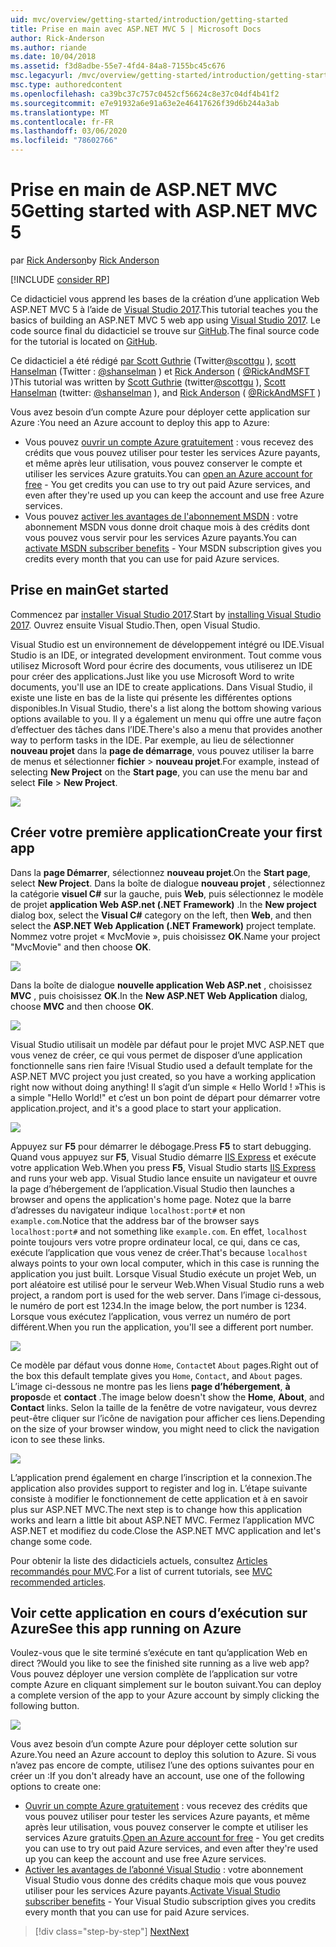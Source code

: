 ```yaml
---
uid: mvc/overview/getting-started/introduction/getting-started
title: Prise en main avec ASP.NET MVC 5 | Microsoft Docs
author: Rick-Anderson
ms.author: riande
ms.date: 10/04/2018
ms.assetid: f3d8adbe-55e7-4fd4-84a8-7155bc45c676
msc.legacyurl: /mvc/overview/getting-started/introduction/getting-started
msc.type: authoredcontent
ms.openlocfilehash: ca39bc37c757c0452cf56624c8e37c04df4b41f2
ms.sourcegitcommit: e7e91932a6e91a63e2e46417626f39d6b244a3ab
ms.translationtype: MT
ms.contentlocale: fr-FR
ms.lasthandoff: 03/06/2020
ms.locfileid: "78602766"
---
```

# <a name="getting-started-with-aspnet-mvc-5"></a><span data-ttu-id="3d2eb-102">Prise en main de ASP.NET MVC 5</span><span class="sxs-lookup"><span data-stu-id="3d2eb-102">Getting started with ASP.NET MVC 5</span></span>

<span data-ttu-id="3d2eb-103">par [Rick Anderson](https://twitter.com/RickAndMSFT)</span><span class="sxs-lookup"><span data-stu-id="3d2eb-103">by [Rick Anderson](https://twitter.com/RickAndMSFT)</span></span>

[!INCLUDE [consider RP](../../../../includes/razor.md)]

<span data-ttu-id="3d2eb-104">Ce didacticiel vous apprend les bases de la création d’une application Web ASP.NET MVC 5 à l’aide de [Visual Studio 2017](https://visualstudio.microsoft.com/downloads/?utm_medium=microsoft&utm_source=docs.microsoft.com&utm_campaign=button+cta&utm_content=download+vs2017).</span><span class="sxs-lookup"><span data-stu-id="3d2eb-104">This tutorial teaches you the basics of building an ASP.NET MVC 5 web app using [Visual Studio 2017](https://visualstudio.microsoft.com/downloads/?utm_medium=microsoft&utm_source=docs.microsoft.com&utm_campaign=button+cta&utm_content=download+vs2017).</span></span> <span data-ttu-id="3d2eb-105">Le code source final du didacticiel se trouve sur [GitHub](https://github.com/dotnet/AspNetDocs/tree/master/aspnet/mvc/overview/getting-started/introduction/sample/MvcMovie/MvcMovie).</span><span class="sxs-lookup"><span data-stu-id="3d2eb-105">The final source code for the tutorial is located on [GitHub](https://github.com/dotnet/AspNetDocs/tree/master/aspnet/mvc/overview/getting-started/introduction/sample/MvcMovie/MvcMovie).</span></span>

<span data-ttu-id="3d2eb-106">Ce didacticiel a été rédigé [par Scott Guthrie](https://weblogs.asp.net/scottgu/) (Twitter[@scottgu](https://twitter.com/scottgu) ), [scott Hanselman](http://www.hanselman.com/blog/) (Twitter : [@shanselman](https://twitter.com/shanselman) ) et [Rick Anderson](https://twitter.com/RickAndMSFT) ( [@RickAndMSFT](https://twitter.com/#!/RickAndMSFT) )</span><span class="sxs-lookup"><span data-stu-id="3d2eb-106">This tutorial was written by [Scott Guthrie](https://weblogs.asp.net/scottgu/) (twitter[@scottgu](https://twitter.com/scottgu) ), [Scott Hanselman](http://www.hanselman.com/blog/) (twitter: [@shanselman](https://twitter.com/shanselman) ), and [Rick Anderson](https://twitter.com/RickAndMSFT) ( [@RickAndMSFT](https://twitter.com/#!/RickAndMSFT) )</span></span>

<span data-ttu-id="3d2eb-107">Vous avez besoin d’un compte Azure pour déployer cette application sur Azure :</span><span class="sxs-lookup"><span data-stu-id="3d2eb-107">You need an Azure account to deploy this app to Azure:</span></span>

- <span data-ttu-id="3d2eb-108">Vous pouvez [ouvrir un compte Azure gratuitement](https://azure.microsoft.com/pricing/free-trial/?WT.mc_id=A443DD604) : vous recevez des crédits que vous pouvez utiliser pour tester les services Azure payants, et même après leur utilisation, vous pouvez conserver le compte et utiliser les services Azure gratuits.</span><span class="sxs-lookup"><span data-stu-id="3d2eb-108">You can [open an Azure account for free](https://azure.microsoft.com/pricing/free-trial/?WT.mc_id=A443DD604) - You get credits you can use to try out paid Azure services, and even after they're used up you can keep the account and use free Azure services.</span></span>
- <span data-ttu-id="3d2eb-109">Vous pouvez [activer les avantages de l'abonnement MSDN](https://azure.microsoft.com/pricing/member-offers/msdn-benefits-details/?WT.mc_id=A443DD604) : votre abonnement MSDN vous donne droit chaque mois à des crédits dont vous pouvez vous servir pour les services Azure payants.</span><span class="sxs-lookup"><span data-stu-id="3d2eb-109">You can [activate MSDN subscriber benefits](https://azure.microsoft.com/pricing/member-offers/msdn-benefits-details/?WT.mc_id=A443DD604) - Your MSDN subscription gives you credits every month that you can use for paid Azure services.</span></span>

## <a name="get-started"></a><span data-ttu-id="3d2eb-110">Prise en main</span><span class="sxs-lookup"><span data-stu-id="3d2eb-110">Get started</span></span>

<span data-ttu-id="3d2eb-111">Commencez par [installer Visual Studio 2017](https://visualstudio.microsoft.com/downloads/?utm_medium=microsoft&utm_source=docs.microsoft.com&utm_campaign=button+cta&utm_content=download+vs2017).</span><span class="sxs-lookup"><span data-stu-id="3d2eb-111">Start by [installing Visual Studio 2017](https://visualstudio.microsoft.com/downloads/?utm_medium=microsoft&utm_source=docs.microsoft.com&utm_campaign=button+cta&utm_content=download+vs2017).</span></span> <span data-ttu-id="3d2eb-112">Ouvrez ensuite Visual Studio.</span><span class="sxs-lookup"><span data-stu-id="3d2eb-112">Then, open Visual Studio.</span></span>

<span data-ttu-id="3d2eb-113">Visual Studio est un environnement de développement intégré ou IDE.</span><span class="sxs-lookup"><span data-stu-id="3d2eb-113">Visual Studio is an IDE, or integrated development environment.</span></span> <span data-ttu-id="3d2eb-114">Tout comme vous utilisez Microsoft Word pour écrire des documents, vous utiliserez un IDE pour créer des applications.</span><span class="sxs-lookup"><span data-stu-id="3d2eb-114">Just like you use Microsoft Word to write documents, you'll use an IDE to create applications.</span></span> <span data-ttu-id="3d2eb-115">Dans Visual Studio, il existe une liste en bas de la liste qui présente les différentes options disponibles.</span><span class="sxs-lookup"><span data-stu-id="3d2eb-115">In Visual Studio, there's a list along the bottom showing various options available to you.</span></span> <span data-ttu-id="3d2eb-116">Il y a également un menu qui offre une autre façon d’effectuer des tâches dans l’IDE.</span><span class="sxs-lookup"><span data-stu-id="3d2eb-116">There's also a menu that provides another way to perform tasks in the IDE.</span></span> <span data-ttu-id="3d2eb-117">Par exemple, au lieu de sélectionner **nouveau projet** dans la **page de démarrage**, vous pouvez utiliser la barre de menus et sélectionner **fichier** > **nouveau projet**.</span><span class="sxs-lookup"><span data-stu-id="3d2eb-117">For example, instead of selecting **New Project** on the **Start page**, you can use the menu bar and select **File** > **New Project**.</span></span>

![](getting-started/_static/image1.png)

## <a name="create-your-first-app"></a><span data-ttu-id="3d2eb-118">Créer votre première application</span><span class="sxs-lookup"><span data-stu-id="3d2eb-118">Create your first app</span></span>

<span data-ttu-id="3d2eb-119">Dans la **page Démarrer**, sélectionnez **nouveau projet**.</span><span class="sxs-lookup"><span data-stu-id="3d2eb-119">On the **Start page**, select **New Project**.</span></span> <span data-ttu-id="3d2eb-120">Dans la boîte de dialogue **nouveau projet** , sélectionnez la catégorie **visuel C#**  sur la gauche, puis **Web**, puis sélectionnez le modèle de projet **application Web ASP.net (.NET Framework)** .</span><span class="sxs-lookup"><span data-stu-id="3d2eb-120">In the **New project** dialog box, select the **Visual C#** category on the left, then **Web**, and then select the **ASP.NET Web Application (.NET Framework)** project template.</span></span> <span data-ttu-id="3d2eb-121">Nommez votre projet « MvcMovie », puis choisissez **OK**.</span><span class="sxs-lookup"><span data-stu-id="3d2eb-121">Name your project "MvcMovie" and then choose **OK**.</span></span>

![](getting-started/_static/image2.png)

<span data-ttu-id="3d2eb-122">Dans la boîte de dialogue **nouvelle application Web ASP.net** , choisissez **MVC** , puis choisissez **OK**.</span><span class="sxs-lookup"><span data-stu-id="3d2eb-122">In the **New ASP.NET Web Application** dialog, choose **MVC** and then choose **OK**.</span></span>

![](getting-started/_static/image3.png)

<span data-ttu-id="3d2eb-123">Visual Studio utilisait un modèle par défaut pour le projet MVC ASP.NET que vous venez de créer, ce qui vous permet de disposer d’une application fonctionnelle sans rien faire !</span><span class="sxs-lookup"><span data-stu-id="3d2eb-123">Visual Studio used a default template for the ASP.NET MVC project you just created, so you have a working application right now without doing anything!</span></span> <span data-ttu-id="3d2eb-124">Il s’agit d’un simple « Hello World ! »</span><span class="sxs-lookup"><span data-stu-id="3d2eb-124">This is a simple "Hello World!"</span></span> <span data-ttu-id="3d2eb-125">et c’est un bon point de départ pour démarrer votre application.</span><span class="sxs-lookup"><span data-stu-id="3d2eb-125">project, and it's a good place to start your application.</span></span>

![](getting-started/_static/image4.png)

<span data-ttu-id="3d2eb-126">Appuyez sur **F5** pour démarrer le débogage.</span><span class="sxs-lookup"><span data-stu-id="3d2eb-126">Press **F5** to start debugging.</span></span> <span data-ttu-id="3d2eb-127">Quand vous appuyez sur **F5**, Visual Studio démarre [IIS Express](/iis/extensions/introduction-to-iis-express/iis-express-overview) et exécute votre application Web.</span><span class="sxs-lookup"><span data-stu-id="3d2eb-127">When you press **F5**, Visual Studio starts [IIS Express](/iis/extensions/introduction-to-iis-express/iis-express-overview) and runs your web app.</span></span> <span data-ttu-id="3d2eb-128">Visual Studio lance ensuite un navigateur et ouvre la page d’hébergement de l’application.</span><span class="sxs-lookup"><span data-stu-id="3d2eb-128">Visual Studio then launches a browser and opens the application's home page.</span></span> <span data-ttu-id="3d2eb-129">Notez que la barre d’adresses du navigateur indique `localhost:port#` et non `example.com`.</span><span class="sxs-lookup"><span data-stu-id="3d2eb-129">Notice that the address bar of the browser says `localhost:port#` and not something like `example.com`.</span></span> <span data-ttu-id="3d2eb-130">En effet, `localhost` pointe toujours vers votre propre ordinateur local, ce qui, dans ce cas, exécute l’application que vous venez de créer.</span><span class="sxs-lookup"><span data-stu-id="3d2eb-130">That's because `localhost` always points to your own local computer, which in this case is running the application you just built.</span></span> <span data-ttu-id="3d2eb-131">Lorsque Visual Studio exécute un projet Web, un port aléatoire est utilisé pour le serveur Web.</span><span class="sxs-lookup"><span data-stu-id="3d2eb-131">When Visual Studio runs a web project, a random port is used for the web server.</span></span> <span data-ttu-id="3d2eb-132">Dans l’image ci-dessous, le numéro de port est 1234.</span><span class="sxs-lookup"><span data-stu-id="3d2eb-132">In the image below, the port number is 1234.</span></span> <span data-ttu-id="3d2eb-133">Lorsque vous exécutez l’application, vous verrez un numéro de port différent.</span><span class="sxs-lookup"><span data-stu-id="3d2eb-133">When you run the application, you'll see a different port number.</span></span>

![](getting-started/_static/image5.png)

<span data-ttu-id="3d2eb-134">Ce modèle par défaut vous donne `Home`, `Contact`et `About` pages.</span><span class="sxs-lookup"><span data-stu-id="3d2eb-134">Right out of the box this default template gives you `Home`, `Contact`, and `About` pages.</span></span> <span data-ttu-id="3d2eb-135">L’image ci-dessous ne montre pas les liens **page d’hébergement**, **à propos**de et **contact** .</span><span class="sxs-lookup"><span data-stu-id="3d2eb-135">The image below doesn't show the **Home**, **About**, and **Contact** links.</span></span> <span data-ttu-id="3d2eb-136">Selon la taille de la fenêtre de votre navigateur, vous devrez peut-être cliquer sur l’icône de navigation pour afficher ces liens.</span><span class="sxs-lookup"><span data-stu-id="3d2eb-136">Depending on the size of your browser window, you might need to click the navigation icon to see these links.</span></span>

![](getting-started/_static/image6.png)

<span data-ttu-id="3d2eb-137">L’application prend également en charge l’inscription et la connexion.</span><span class="sxs-lookup"><span data-stu-id="3d2eb-137">The application also provides support to register and log in.</span></span> <span data-ttu-id="3d2eb-138">L’étape suivante consiste à modifier le fonctionnement de cette application et à en savoir plus sur ASP.NET MVC.</span><span class="sxs-lookup"><span data-stu-id="3d2eb-138">The next step is to change how this application works and learn a little bit about ASP.NET MVC.</span></span> <span data-ttu-id="3d2eb-139">Fermez l’application MVC ASP.NET et modifiez du code.</span><span class="sxs-lookup"><span data-stu-id="3d2eb-139">Close the ASP.NET MVC application and let's change some code.</span></span>

<span data-ttu-id="3d2eb-140">Pour obtenir la liste des didacticiels actuels, consultez [Articles recommandés pour MVC](../mvc-learning-sequence.md).</span><span class="sxs-lookup"><span data-stu-id="3d2eb-140">For a list of current tutorials, see [MVC recommended articles](../mvc-learning-sequence.md).</span></span>

## <a name="see-this-app-running-on-azure"></a><span data-ttu-id="3d2eb-141">Voir cette application en cours d’exécution sur Azure</span><span class="sxs-lookup"><span data-stu-id="3d2eb-141">See this app running on Azure</span></span>

<span data-ttu-id="3d2eb-142">Voulez-vous que le site terminé s’exécute en tant qu’application Web en direct ?</span><span class="sxs-lookup"><span data-stu-id="3d2eb-142">Would you like to see the finished site running as a live web app?</span></span> <span data-ttu-id="3d2eb-143">Vous pouvez déployer une version complète de l’application sur votre compte Azure en cliquant simplement sur le bouton suivant.</span><span class="sxs-lookup"><span data-stu-id="3d2eb-143">You can deploy a complete version of the app to your Azure account by simply clicking the following button.</span></span>

[![](https://azuredeploy.net/deploybutton.png)](https://azuredeploy.net/?repository=https://github.com/dotnet/AspNetDocs/tree/master/aspnet/mvc/overview/getting-started/introduction/sample/MvcMovie&amp;WT.mc_id=deploy_azure_aspnet)

<span data-ttu-id="3d2eb-144">Vous avez besoin d’un compte Azure pour déployer cette solution sur Azure.</span><span class="sxs-lookup"><span data-stu-id="3d2eb-144">You need an Azure account to deploy this solution to Azure.</span></span> <span data-ttu-id="3d2eb-145">Si vous n’avez pas encore de compte, utilisez l’une des options suivantes pour en créer un :</span><span class="sxs-lookup"><span data-stu-id="3d2eb-145">If you don't already have an account, use one of the following options to create one:</span></span>

- <span data-ttu-id="3d2eb-146">[Ouvrir un compte Azure gratuitement](https://azure.microsoft.com/pricing/free-trial/?WT.mc_id=A443DD604) : vous recevez des crédits que vous pouvez utiliser pour tester les services Azure payants, et même après leur utilisation, vous pouvez conserver le compte et utiliser les services Azure gratuits.</span><span class="sxs-lookup"><span data-stu-id="3d2eb-146">[Open an Azure account for free](https://azure.microsoft.com/pricing/free-trial/?WT.mc_id=A443DD604) - You get credits you can use to try out paid Azure services, and even after they're used up you can keep the account and use free Azure services.</span></span>
- <span data-ttu-id="3d2eb-147">[Activer les avantages de l’abonné Visual Studio](https://azure.microsoft.com/pricing/member-offers/credit-for-visual-studio-subscribers) : votre abonnement Visual Studio vous donne des crédits chaque mois que vous pouvez utiliser pour les services Azure payants.</span><span class="sxs-lookup"><span data-stu-id="3d2eb-147">[Activate Visual Studio subscriber benefits](https://azure.microsoft.com/pricing/member-offers/credit-for-visual-studio-subscribers) - Your Visual Studio subscription gives you credits every month that you can use for paid Azure services.</span></span>

> [!div class="step-by-step"]
> [<span data-ttu-id="3d2eb-148">Next</span><span class="sxs-lookup"><span data-stu-id="3d2eb-148">Next</span></span>](adding-a-controller.md)
